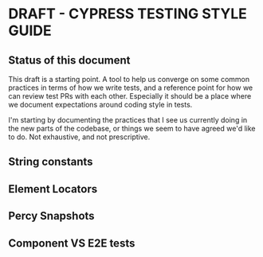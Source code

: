 # DRAFT - CYPRESS TESTING STYLE GUIDE

## Status of this document

This draft is a starting point. A tool to help us converge on some common practices in terms of how we write tests, and a reference point for how we can review test PRs with each other. Especially it should be a place where we document expectations around coding style in tests.

I'm starting by documenting the practices that I see us currently doing in the new parts of the codebase, or things we seem to have agreed we'd like to do. Not exhaustive, and not prescriptive.

## String constants

## Element Locators

## Percy Snapshots

## Component VS E2E tests


